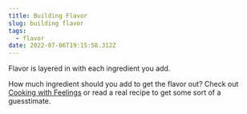 ```yaml
---
title: Building Flavor
slug: building flavor
tags:
  - flavor
date: 2022-07-06T19:15:58.312Z
---
```

Flavor is layered in with each ingredient you add.

How much ingredient should you add to get the flavor out? Check out [Cooking with Feelings](/principles/cooking-with-feelings) or read a real recipe to get some sort of a guesstimate.